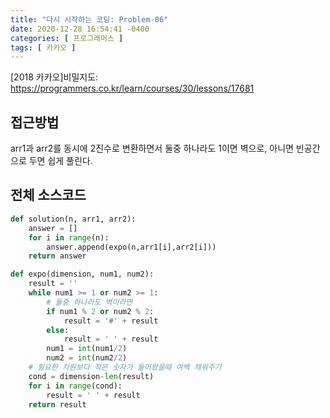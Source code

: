 ```yaml
---
title: "다시 시작하는 코딩: Problem-06"
date: 2020-12-28 16:54:41 -0400
categories: [ 프로그래머스 ]
tags: [ 카카오 ]
---
```


[2018 카카오]비밀지도: https://programmers.co.kr/learn/courses/30/lessons/17681

접근방법
--------
arr1과 arr2를 동시에 2진수로 변환하면서 둘중 하나라도 1이면 벽으로, 아니면 빈공간으로 두면 쉽게 풀린다.

전체 소스코드
------
```python
def solution(n, arr1, arr2):
    answer = []
    for i in range(n):
        answer.append(expo(n,arr1[i],arr2[i]))
    return answer

def expo(dimension, num1, num2):
    result = ''
    while num1 >= 1 or num2 >= 1:
        # 둘중 하나라도 벽이라면
        if num1 % 2 or num2 % 2:
            result = '#' + result
        else:
            result = ' ' + result
        num1 = int(num1/2)
        num2 = int(num2/2)
    # 필요한 차원보다 적은 숫자가 들어왔을때 여백 채워주기
    cond = dimension-len(result)
    for i in range(cond):
        result = ' ' + result
    return result
```
